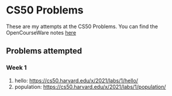 # CS50 Problems

These are my attempts at the CS50 Problems.  You can find the OpenCourseWare notes [here](https://cs50.harvard.edu/x/2021/)

## Problems attempted

### Week 1
1. hello: https://cs50.harvard.edu/x/2021/labs/1/hello/
1. population: https://cs50.harvard.edu/x/2021/labs/1/population/
